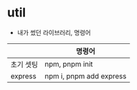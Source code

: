 # util

- 내가 썼던 라이브러리, 명령어


|         |     명령어       |
| ------- | -------------- | 
| 초기 셋팅 | npm, pnpm init |
| express | npm i, pnpm add express |
